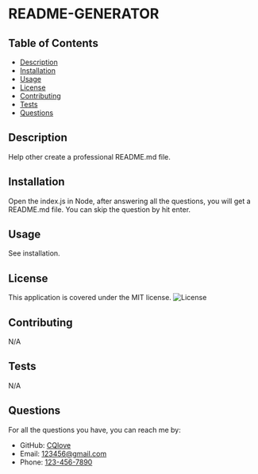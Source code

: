 # README-GENERATOR

## Table of Contents
- [Description](#description)
- [Installation](#installation)
- [Usage](#usage)
- [License](#license)
- [Contributing](#contributing)
- [Tests](#tests)
- [Questions](#questions)


## Description
Help other create a professional README.md file.

## Installation
Open the index.js in Node, after answering all the questions, you will get a README.md file. You can skip the question by hit enter.

## Usage
See installation.

## License
This application is covered under the MIT license.
![License](https://img.shields.io/badge/License-MIT-brightgreen)

## Contributing
N/A

## Tests
N/A

## Questions
For all the questions you have, you can reach me by:

- GitHub: [CQlove](https://github.com/CQlove)
- Email: [123456@gmail.com](mailto:123456@gmail.com)
- Phone: [123-456-7890](tel:123-456-7890)
